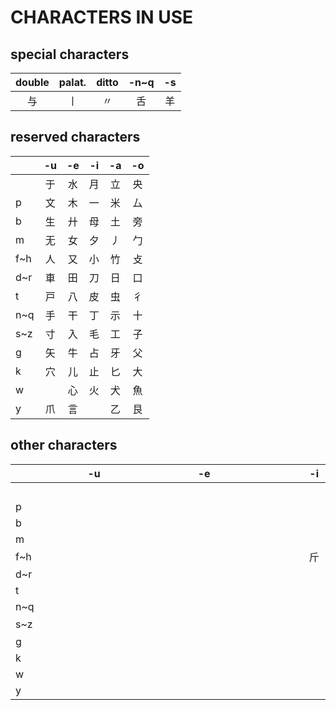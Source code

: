 # CHARACTERS IN USE

## special characters

| double | palat. | ditto  |  -n~q  |   -s   |
| :----: | :----: | :----: | :----: | :----: |
|   与   |   丨   |   〃   |   舌   |   羊   |

## reserved characters

|     |  -u  |  -e  |  -i  |  -a  |  -o  |
| :-- | :--: | :--: | :--: | :--: | :--: |
|     |  于  |  水  |  月  |  立  |  央  |
|  p  |  文  |  木  |  一  |  米  |  厶  |
|  b  |  生  |  廾  |  母  |  土  |  旁  |
|  m  |  无  |  女  |  夕  |  丿  |  勹  |
| f~h |  人  |  又  |  小  |  竹  |  攴  |
| d~r |  車  |  田  |  刀  |  日  |  口  |
|  t  |  戸  |  八  |  皮  |  虫  |  彳  |
| n~q |  手  |  干  |  丁  |  示  |  十  |
| s~z |  寸  |  入  |  毛  |  工  |  子  |
|  g  |  矢  |  牛  |  占  |  牙  |  父  |
|  k  |  穴  |  儿  |  止  |  匕  |  大  |
|  w  |  　  |  心  |  火  |  犬  |  魚  |
|  y  |  爪  |  言  |  　  |  乙  |  艮  |

## other characters

|     |          -u          |          -e          |          -i          |          -a          |          -o          |
| :-- | :------------------: | :------------------: | :------------------: | :------------------: | :------------------: |
|     | 　　　　　　　　　　 | 　　　　　　　　　　 | 　　　　　　　　　　 | 　　　　　　　　　　 | 　　　　　　　　　　 |
|  p  | 　　　　　　　　　　 | 　　　　　　　　　　 | 　　　　　　　　　　 | 　　　　　　　　　　 | 　　　　　　　　　　 |
|  b  | 　　　　　　　　　　 | 　　　　　　　　　　 | 　　　　　　　　　　 | 　　　　　　　　　　 | 　　　　　　　　　　 |
|  m  | 　　　　　　　　　　 | 　　　　　　　　　　 | 　　　　　　　　　　 | 　　　　　　　　　　 | 　　　　　　　　　　 |
| f~h | 　　　　　　　　　　 | 　　　　　　　　　　 | 斤　　　　　　　　　 | 　　　　　　　　　　 | 　　　　　　　　　　 |
| d~r | 　　　　　　　　　　 | 　　　　　　　　　　 | 　　　　　　　　　　 | 　　　　　　　　　　 | 　　　　　　　　　　 |
|  t  | 　　　　　　　　　　 | 　　　　　　　　　　 | 　　　　　　　　　　 | 　　　　　　　　　　 | 　　　　　　　　　　 |
| n~q | 　　　　　　　　　　 | 　　　　　　　　　　 | 　　　　　　　　　　 | 　　　　　　　　　　 | 　　　　　　　　　　 |
| s~z | 　　　　　　　　　　 | 　　　　　　　　　　 | 　　　　　　　　　　 | 丸　　　　　　　　　 | 　　　　　　　　　　 |
|  g  | 　　　　　　　　　　 | 　　　　　　　　　　 | 　　　　　　　　　　 | 　　　　　　　　　　 | 　　　　　　　　　　 |
|  k  | 　　　　　　　　　　 | 　　　　　　　　　　 | 　　　　　　　　　　 | 　　　　　　　　　　 | 　　　　　　　　　　 |
|  w  | 　　　　　　　　　　 | 　　　　　　　　　　 | 　　　　　　　　　　 | 　　　　　　　　　　 | 　　　　　　　　　　 |
|  y  | 　　　　　　　　　　 | 　　　　　　　　　　 | 　　　　　　　　　　 | 　　　　　　　　　　 | 　　　　　　　　　　 |
